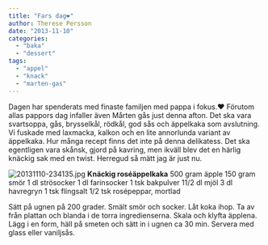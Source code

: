 ```yaml
---
title: "Fars dag❤"
author: Therese Persson
date: "2013-11-10"
categories: 
  - "baka"
  - "dessert"
tags: 
  - "appel"
  - "knack"
  - "marten-gas"
---
```


Dagen har spenderats med finaste familjen med pappa i fokus.❤ Förutom allas pappors dag infaller även Mårten gås just denna afton. Det ska vara svartsoppa, gås, brysselkål, rödkål, god sås och äppelkaka som avslutning. Vi fuskade med laxmacka, kalkon och en lite annorlunda variant av äppelkaka. Hur många recept finns det inte på denna delikatess. Det ska egentligen vara skånsk, gjord på kavring, men ikväll blev det en härlig knäckig sak med en twist. Herregud så mätt jag är just nu.  
  
![20131110-234135.jpg](/static/img/20131110-2341351.jpg)
**Knäckig roséäppelkaka** 500 gram äpple 150 gram smör 1 dl strösocker 1 dl farinsocker 1 tsk bakpulver 11/2 dl mjöl 3 dl havregryn 1 tsk flingsalt 1/2 tsk rosépeppar, mortlad

Sätt på ugnen på 200 grader. Smält smör och socker. Låt koka ihop. Ta av från plattan och blanda i de torra ingredienserna. Skala och klyfta äpplena. Lägg i en form, häll på smeten och sätt in i ugnen ca 30 min. Servera med glass eller vaniljsås.
